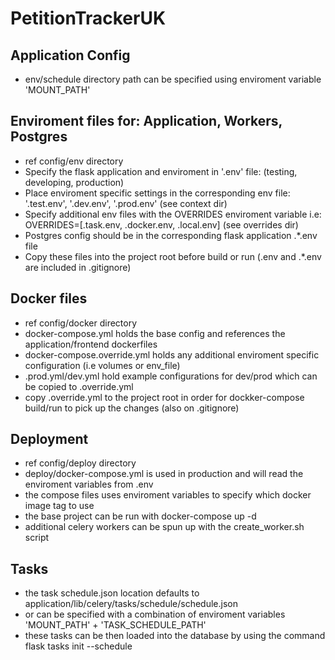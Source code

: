 # PetitionTrackerUK

## Application Config
- env/schedule directory path can be specified using enviroment variable 'MOUNT_PATH'

## Enviroment files for: Application, Workers, Postgres
- ref config/env directory
- Specify the flask application and enviroment in '.env' file: (testing, developing, production)
- Place enviroment specific settings in the corresponding env file: '.test.env', '.dev.env', '.prod.env' (see context dir)
- Specify additional env files with the OVERRIDES enviroment variable i.e: OVERRIDES=[.task.env, .docker.env, .local.env] (see overrides dir)
- Postgres config should be in the corresponding flask application .*.env file
- Copy these files into the project root before build or run (.env and .*.env are included in .gitignore)

## Docker files
- ref config/docker directory
- docker-compose.yml holds the base config and references the application/frontend dockerfiles
- docker-compose.override.yml holds any additional enviroment specific configuration (i.e volumes or env_file)
- .prod.yml/dev.yml hold example configurations for dev/prod which can be copied to .override.yml
- copy .override.yml to the project root in order for dockker-compose build/run to pick up the changes (also on .gitignore)

## Deployment
- ref config/deploy directory
- deploy/docker-compose.yml is used in production and will read the enviroment variables from .env
- the compose files uses enviroment variables to specify which docker image tag to use
- the base project can be run with docker-compose up -d
- additional celery workers can be spun up with the create_worker.sh script

## Tasks
- the task schedule.json location defaults to application/lib/celery/tasks/schedule/schedule.json
- or can be specified with a combination of enviroment variables 'MOUNT_PATH' + 'TASK_SCHEDULE_PATH'
- these tasks can be then loaded into the database by using the command flask tasks init --schedule